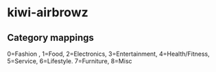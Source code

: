 # kiwi-airbrowz

## Category mappings
0=Fashion , 1=Food, 2=Electronics, 3=Entertainment, 4=Health/Fitness, 5=Service, 6=Lifestyle. 7=Furniture, 8=Misc